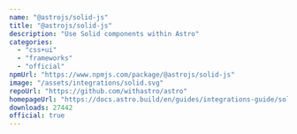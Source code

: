 ```yaml
---
name: "@astrojs/solid-js"
title: "@astrojs/solid-js"
description: "Use Solid components within Astro"
categories:
  - "css+ui"
  - "frameworks"
  - "official"
npmUrl: "https://www.npmjs.com/package/@astrojs/solid-js"
image: "/assets/integrations/solid.svg"
repoUrl: "https://github.com/withastro/astro"
homepageUrl: "https://docs.astro.build/en/guides/integrations-guide/solid-js/"
downloads: 27442
official: true
---
```

